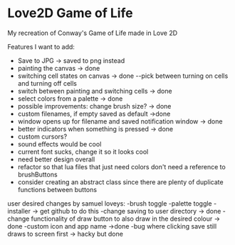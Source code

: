 # Love2D Game of Life
 My recreation of Conway's Game of Life made in Love 2D

 Features I want to add: 
 - Save to JPG -> saved to png instead
 - painting the canvas -> done
 - switching cell states on canvas -> done
    --pick between turning on cells and turning off cells
 - switch between painting and switching cells -> done
 - select colors from a palette -> done
 - possible improvements: change brush size? -> done
 - custom filenames, if empty saved as default ->done
 - window opens up for filename and saved notification window -> done
 - better indicators when something is pressed -> done
 - custom cursors?
 - sound effects would be cool
 - current font sucks, change it so it looks cool
 - need better design overall
 - refactor so that lua files that just need colors don't need a reference to brushButtons
 - consider creating an abstract class since there are plenty of duplicate functions between buttons

 user desired changes by samuel loveys:
-brush toggle
-palette toggle
-installer -> get github to do this
-change saving to user directory -> done
-change functionality of draw button to also draw in the desired colour -> done
-custom icon and app name  ->done
-bug where clicking save still draws to screen first -> hacky but done